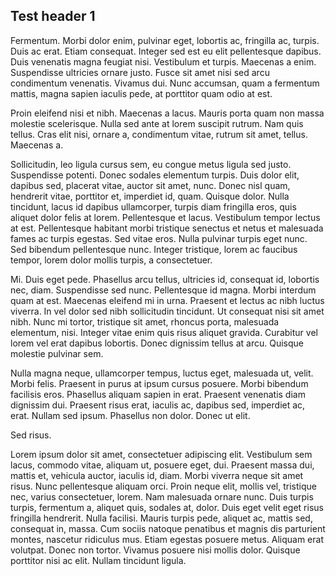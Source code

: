 ## Test header 1

Fermentum. Morbi dolor enim, pulvinar eget, lobortis ac, fringilla ac, turpis.
Duis ac erat. Etiam consequat. Integer sed est eu elit pellentesque dapibus.
Duis venenatis magna feugiat nisi. Vestibulum et turpis. Maecenas a enim.
Suspendisse ultricies ornare justo. Fusce sit amet nisi sed arcu condimentum
venenatis. Vivamus dui. Nunc accumsan, quam a fermentum mattis, magna sapien
iaculis pede, at porttitor quam odio at est.

Proin eleifend nisi et nibh. Maecenas a lacus. Mauris porta quam non massa
molestie scelerisque. Nulla sed ante at lorem suscipit rutrum. Nam quis tellus.
Cras elit nisi, ornare a, condimentum vitae, rutrum sit amet, tellus. Maecenas
a.

Sollicitudin, leo ligula cursus sem, eu congue metus ligula sed justo.
Suspendisse potenti. Donec sodales elementum turpis. Duis dolor elit, dapibus
sed, placerat vitae, auctor sit amet, nunc. Donec nisl quam, hendrerit vitae,
porttitor et, imperdiet id, quam. Quisque dolor. Nulla tincidunt, lacus id
dapibus ullamcorper, turpis diam fringilla eros, quis aliquet dolor felis at
lorem. Pellentesque et lacus. Vestibulum tempor lectus at est. Pellentesque
habitant morbi tristique senectus et netus et malesuada fames ac turpis
egestas. Sed vitae eros. Nulla pulvinar turpis eget nunc. Sed bibendum
pellentesque nunc. Integer tristique, lorem ac faucibus tempor, lorem dolor
mollis turpis, a consectetuer.

Mi. Duis eget pede. Phasellus arcu tellus, ultricies id, consequat id, lobortis
nec, diam. Suspendisse sed nunc. Pellentesque id magna. Morbi interdum quam at
est. Maecenas eleifend mi in urna. Praesent et lectus ac nibh luctus viverra.
In vel dolor sed nibh sollicitudin tincidunt. Ut consequat nisi sit amet nibh.
Nunc mi tortor, tristique sit amet, rhoncus porta, malesuada elementum, nisi.
Integer vitae enim quis risus aliquet gravida. Curabitur vel lorem vel erat
dapibus lobortis. Donec dignissim tellus at arcu. Quisque molestie pulvinar
sem.

Nulla magna neque, ullamcorper tempus, luctus eget, malesuada ut, velit. Morbi
felis. Praesent in purus at ipsum cursus posuere. Morbi bibendum facilisis
eros. Phasellus aliquam sapien in erat. Praesent venenatis diam dignissim dui.
Praesent risus erat, iaculis ac, dapibus sed, imperdiet ac, erat. Nullam sed
ipsum. Phasellus non dolor. Donec ut elit.

Sed risus.

Lorem ipsum dolor sit amet, consectetuer adipiscing elit. Vestibulum sem lacus,
commodo vitae, aliquam ut, posuere eget, dui. Praesent massa dui, mattis et,
vehicula auctor, iaculis id, diam. Morbi viverra neque sit amet risus. Nunc
pellentesque aliquam orci. Proin neque elit, mollis vel, tristique nec, varius
consectetuer, lorem. Nam malesuada ornare nunc. Duis turpis turpis, fermentum
a, aliquet quis, sodales at, dolor. Duis eget velit eget risus fringilla
hendrerit. Nulla facilisi. Mauris turpis pede, aliquet ac, mattis sed,
consequat in, massa. Cum sociis natoque penatibus et magnis dis parturient
montes, nascetur ridiculus mus. Etiam egestas posuere metus. Aliquam erat
volutpat. Donec non tortor. Vivamus posuere nisi mollis dolor. Quisque
porttitor nisi ac elit. Nullam tincidunt ligula.
